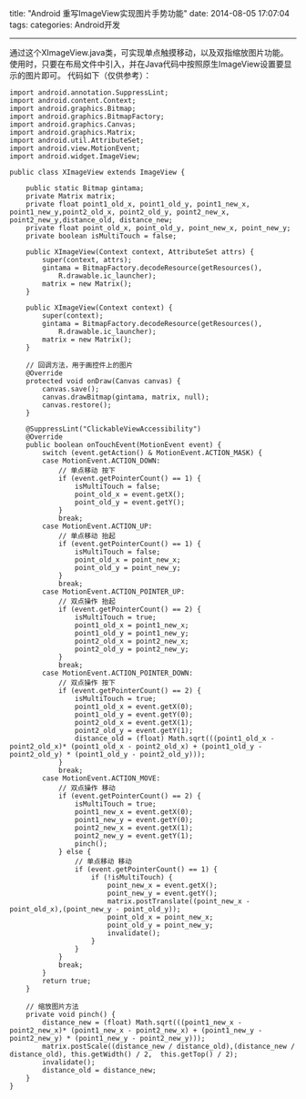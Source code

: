 title: "Android 重写ImageView实现图片手势功能"
date: 2014-08-05 17:07:04
tags:
categories: Android开发

---
通过这个XImageView.java类，可实现单点触摸移动，以及双指缩放图片功能。
使用时，只要在布局文件中引入，并在Java代码中按照原生ImageView设置要显示的图片即可。
代码如下（仅供参考）：

    import android.annotation.SuppressLint;  
	import android.content.Context;  
	import android.graphics.Bitmap;  
	import android.graphics.BitmapFactory;  
	import android.graphics.Canvas;  
	import android.graphics.Matrix;  
	import android.util.AttributeSet;  
	import android.view.MotionEvent;  
	import android.widget.ImageView;  
  
	public class XImageView extends ImageView {  
  
	    public static Bitmap gintama;  
	    private Matrix matrix;  
	    private float point1_old_x, point1_old_y, point1_new_x, point1_new_y,point2_old_x, point2_old_y, point2_new_x, point2_new_y,distance_old, distance_new;  
	    private float point_old_x, point_old_y, point_new_x, point_new_y;  
	    private boolean isMultiTouch = false;  
  
	    public XImageView(Context context, AttributeSet attrs) {  
	        super(context, attrs);  
	        gintama = BitmapFactory.decodeResource(getResources(),  
                R.drawable.ic_launcher);  
	        matrix = new Matrix();  
	    }  
  
	    public XImageView(Context context) {  
	        super(context);  
	        gintama = BitmapFactory.decodeResource(getResources(),  
                R.drawable.ic_launcher);  
	        matrix = new Matrix();  
	    }  
  
	    // 回调方法，用于画控件上的图片  
	    @Override  
	    protected void onDraw(Canvas canvas) {  
	        canvas.save();  
	        canvas.drawBitmap(gintama, matrix, null);  
	        canvas.restore();  
	    }  
  
	    @SuppressLint("ClickableViewAccessibility")  
	    @Override  
	    public boolean onTouchEvent(MotionEvent event) {  
	        switch (event.getAction() & MotionEvent.ACTION_MASK) {  
	        case MotionEvent.ACTION_DOWN:  
	            // 单点移动 按下  
	            if (event.getPointerCount() == 1) {  
	                isMultiTouch = false;  
	                point_old_x = event.getX();  
	                point_old_y = event.getY();  
	            }  
	            break;  
	        case MotionEvent.ACTION_UP:  
	            // 单点移动 抬起  
	            if (event.getPointerCount() == 1) {  
	                isMultiTouch = false;  
	                point_old_x = point_new_x;  
	                point_old_y = point_new_y;  
	            }  
	            break;  
	        case MotionEvent.ACTION_POINTER_UP:  
	            // 双点操作 抬起  
	            if (event.getPointerCount() == 2) {  
	                isMultiTouch = true;  
	                point1_old_x = point1_new_x;  
	                point1_old_y = point1_new_y;  
	                point2_old_x = point2_new_x;  
	                point2_old_y = point2_new_y;  
	            }  
	            break;  
	        case MotionEvent.ACTION_POINTER_DOWN:  
	            // 双点操作 按下  
	            if (event.getPointerCount() == 2) {  
	                isMultiTouch = true;  
	                point1_old_x = event.getX(0);  
	                point1_old_y = event.getY(0);  
	                point2_old_x = event.getX(1);  
	                point2_old_y = event.getY(1);  
	                distance_old = (float) Math.sqrt(((point1_old_x - point2_old_x)* (point1_old_x - point2_old_x) + (point1_old_y - point2_old_y) * (point1_old_y - point2_old_y)));  
	            }  
	            break;  
	        case MotionEvent.ACTION_MOVE:  
	            // 双点操作 移动  
	            if (event.getPointerCount() == 2) {  
	                isMultiTouch = true;  
	                point1_new_x = event.getX(0);  
	                point1_new_y = event.getY(0);  
	                point2_new_x = event.getX(1);  
	                point2_new_y = event.getY(1);  
	                pinch();  
	            } else {  
	                // 单点移动 移动  
	                if (event.getPointerCount() == 1) {  
	                    if (!isMultiTouch) {  
	                        point_new_x = event.getX();  
	                        point_new_y = event.getY();  
	                        matrix.postTranslate((point_new_x - point_old_x),(point_new_y - point_old_y));  
	                        point_old_x = point_new_x;  
	                        point_old_y = point_new_y;  
	                        invalidate();  
	                    }  
	                }  
	            }  
	            break;  
	        }  
	        return true;  
	    }  
  
	    // 缩放图片方法  
	    private void pinch() {  
	        distance_new = (float) Math.sqrt(((point1_new_x - point2_new_x)* (point1_new_x - point2_new_x) + (point1_new_y - point2_new_y) * (point1_new_y - point2_new_y)));  
	        matrix.postScale((distance_new / distance_old),(distance_new / distance_old), this.getWidth() / 2,  this.getTop() / 2);  
	        invalidate();  
	        distance_old = distance_new;  
	    } 
	}  